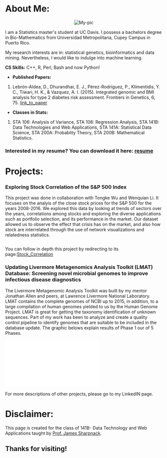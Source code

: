 
# About Me: 

<p align="center">
  <img src="https://www.gemfellowship.org/wp-content/uploads/2016/07/Lebron-Dayanara.jpg" alt="My-pic"/>
</p>

I am a Statistics master's student at UC Davis. I possess a bachelors degree in Bio-Mathematics from Universidad Metropolitana, Cupey Campus in Puerto Rico.

My research interests are in: statistical genetics, bioinformatics and data mining. Nevertheless, I would like to indulge into machine learning.

**CS Skills:** C++, R, Perl, Bash and now Python! 

- **Published Papers:**
1. Lebrón-Aldea, D., Dhurandhar, E. J., Pérez-Rodríguez, P., Klimentidis, Y. C., Tiwari, H. K., & Vazquez, A. I. (2015). Integrated genomic and BMI analysis for type 2 diabetes risk assessment. Frontiers in Genetics, 6, 75. [link_to_paper]( http://doi.org/10.3389/fgene.2015.00075)


- **Classes in Stats:**
1. STA 106: Analysis of Variance, STA 108: Regression Analysis, STA 141B: Data Technologies and Web Applications, STA 141A: Statistical Data Science, STA 200A: Probablity Theory, STA 200B: Mathematical Statistics. 

### Interested in my resume? You can download it here: [resume](dlebron12.github.io/Resume_2016.pdf)

# Projects:
### **Exploring Stock Correlation of the S&P 500 Index** 
This project was done in collaboration with Tongke Wu and Wenquian Li.  It focuses on the analyis of the close stock prices for the S&P 500 for the years 2008-2016. We explored this data by looking at trends of sectors over the years, correlations among stocks and exploring the diverse applications such as portfolio selection, and its performance in the market.  Our dataset allowed us to observe the effect that crisis has on the market, and also how stock are interrelated through the use of network visualizations and relatedness statistics. 

![]()

You can follow in depth this project by redirecting to its page:[Stock_Correlation]()


### **Updating Livermore Metagenomics Analysis Toolkit (LMAT) Database: Screening novel microbial genomes to improve infectious disease diagnostics** 

The Livermore Metagenomic Analysis Toolkit was built by my mentor Jonathan Allen and peers, at Lawrence Livermore National Laboratory.  LMAT contains the complete genomes of NCBI up to 2015, in addition, to a large compilation of human genomes yielded to us by the Human Genome Project. LMAT is great for getting the taxonomy identification of unknown sequences. Part of my work has been to analyze and create a quality control pipeline to identify genomes that are suitable to be included in the database update. The graphic belows explain results of Phase 1 our of 5 Phases. 

![](dlebron12.github.io/Poster_Expo2016.jea.pdf) 

For more descriptions of other projects, please go to my LinkedIN page. 

# Disclaimer:
This page is created for the class of 141B- Data Technology and Web Applications taught by [Prof. James Sharpnack](https://jsharpna.github.io). 

## Thanks for visiting! 

